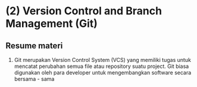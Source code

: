 # (2) Version Control and Branch Management (Git)

## Resume materi

1. Git merupakan Version Control System (VCS) yang memiliki tugas untuk mencatat perubahan semua file atau repository suatu project. Git biasa digunakan oleh para developer
untuk mengembangkan software secara bersama - sama

